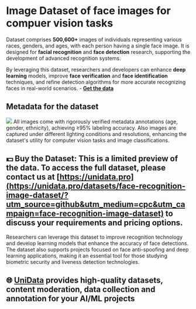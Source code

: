 # Image Dataset of face images for compuer vision tasks
Dataset comprises **500,600+** images of individuals representing various races, genders, and ages, with each person having a single face image. It is designed for **facial recognition** and **face detection** research, supporting the development of advanced recognition systems.

By leveraging this dataset, researchers and developers can enhance **deep learning** models, improve **face verification** and **face identification** techniques, and refine detection algorithms for more accurate recognizing faces in real-world scenarios. - **[Get the data](https://unidata.pro/datasets/face-recognition-image-dataset/?utm_source=github&utm_medium=cpc&utm_campaign=face-recognition-image-dataset)**

## Metadata for the dataset
![](https://www.googleapis.com/download/storage/v1/b/kaggle-user-content/o/inbox%2F22059654%2F87acb75b060abcd7838e8a9fad21fb79%2FFrame%201%20(8).png?generation=1743153407873743&alt=media)
All images come with rigorously verified metadata annotations (age, gender, ethnicity), achieving ≥95% labeling accuracy. Also images are captured under different lighting conditions and resolutions, enhancing the dataset's utility for computer vision tasks and image classifications.
## 💵 Buy the Dataset: This is a limited preview of the data. To access the full dataset, please contact us at [https://unidata.pro](https://unidata.pro/datasets/face-recognition-image-dataset/?utm_source=github&utm_medium=cpc&utm_campaign=face-recognition-image-dataset) to discuss your requirements and pricing options.

Researchers can leverage this dataset to improve recognition technology and develop learning models that enhance the accuracy of face detections. The dataset also supports projects focused on face anti-spoofing and deep learning applications, making it an essential tool for those studying biometric security and liveness detection technologies.
## 🌐 [UniData](https://unidata.pro/datasets/face-recognition-image-dataset/?utm_source=github&utm_medium=cpc&utm_campaign=face-recognition-image-dataset) provides high-quality datasets, content moderation, data collection and annotation for your AI/ML projects 
